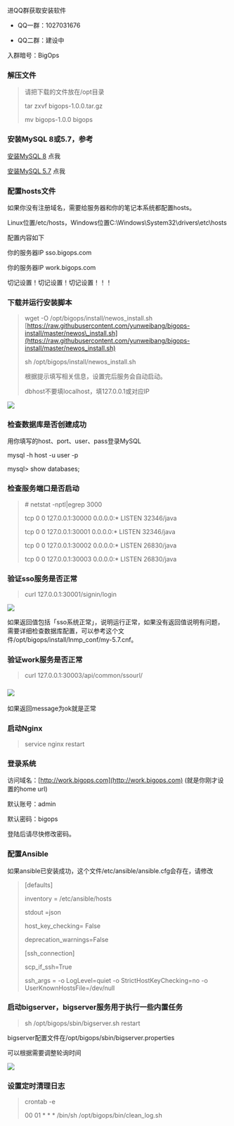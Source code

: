 进QQ群获取安装软件

* QQ一群：1027031676

* QQ二群：建设中

入群暗号：BigOps

### **解压文件**

> 请把下载的文件放在/opt目录
>
> tar zxvf bigops-1.0.0.tar.gz
>
> mv bigops-1.0.0 bigops

### 安装MySQL 8或5.7，参考

[安装MySQL 8](#)   点我

[安装MySQL 5.7](/er-jin-zhi-an-zhuang/an-zhuang-mysql-5-7.md)   点我

### 配置hosts文件

如果你没有注册域名，需要给服务器和你的笔记本系统都配置hosts。

Linux位置/etc/hosts，Windows位置C:\Windows\System32\drivers\etc\hosts

配置内容如下

你的服务器IP sso.bigops.com

你的服务器IP work.bigops.com

切记设置！切记设置！切记设置！！！

### 下载并运行安装脚本

> wget -O /opt/bigops/install/newos\_install.sh [https://raw.githubusercontent.com/yunweibang/bigops-install/master/newos\_install.sh](https://raw.githubusercontent.com/yunweibang/bigops-install/master/newos_install.sh)
>
> sh /opt/bigops/install/newos\_install.sh
>
> 根据提示填写相关信息，设置完后服务会自动启动。
>
> dbhost不要填localhost，填127.0.0.1或对应IP

![](/assets/Xnip2019-07-11_10-51-41.jpg)

### 检查数据库是否创建成功

用你填写的host、port、user、pass登录MySQL

mysql -h host -u user -p

mysql&gt; show databases;

### **检查服务端口是否启动**

> \# netstat -nptl\|egrep 3000
>
> tcp        0      0 127.0.0.1:30000             0.0.0.0:\*                   LISTEN      32346/java
>
> tcp        0      0 127.0.0.1:30001             0.0.0.0:\*                   LISTEN      32346/java
>
> tcp        0      0 127.0.0.1:30002             0.0.0.0:\*                   LISTEN      26830/java
>
> tcp        0      0 127.0.0.1:30003             0.0.0.0:\*                   LISTEN      26830/java

### 验证sso服务是否正常

> curl 127.0.0.1:30001/signin/login

![](/assets/checkloginstatus.png)

如果返回值包括「sso系统正常」，说明运行正常，如果没有返回值说明有问题，需要详细检查数据库配置，可以参考这个文件/opt/bigops/install/lnmp\_conf/my-5.7.cnf。

### 验证work服务是否正常

> curl 127.0.0.1:30003/api/common/ssourl/

### ![](/assets/checkwork.png)

如果返回message为ok就是正常

### 启动Nginx

> service nginx restart

### 登录系统

访问域名：[http://work.bigops.com](http://work.bigops.com)  \(就是你刚才设置的home url\)

默认账号：admin

默认密码：bigops

登陆后请尽快修改密码。

### 配置Ansible

如果ansible已安装成功，这个文件/etc/ansible/ansible.cfg会存在，请修改

> \[defaults\]
>
> inventory = /etc/ansible/hosts
>
> stdout =json
>
> host\_key\_checking= False
>
> deprecation\_warnings=False
>
> \[ssh\_connection\]
>
> scp\_if\_ssh=True
>
> ssh\_args = -o LogLevel=quiet -o StrictHostKeyChecking=no -o UserKnownHostsFile=/dev/null

### 启动bigserver，bigserver服务用于执行一些内置任务

> sh /opt/bigops/sbin/bigserver.sh restart

bigserver配置文件在/opt/bigops/sbin/bigserver.properties

可以根据需要调整轮询时间

![](/assets/bigserversetting.png)

### 设置定时清理日志

> crontab -e
>
> 00 01 \* \* \* /bin/sh /opt/bigops/bin/clean\_log.sh



